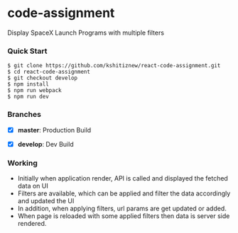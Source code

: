 # code-assignment

Display SpaceX Launch Programs with multiple filters


### Quick Start

```shell
$ git clone https://github.com/kshitiznew/react-code-assignment.git
$ cd react-code-assignment
$ git checkout develop
$ npm install
$ npm run webpack
$ npm run dev
```


### Branches

- [x] **master**: Production Build
- [x] **develop**: Dev Build


### Working

* Initially when application render, API is called and displayed the fetched data on UI
* Filters are available, which can be applied and filter the data accordingly and updated the UI
* In addition, when applying filters, url params are get updated or added.
* When page is reloaded with some applied filters then data is server side rendered.
